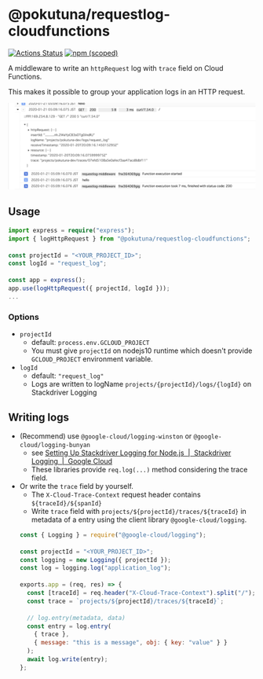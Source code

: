 @pokutuna/requestlog-cloudfunctions
===

[![Actions Status](https://github.com/pokutuna/requestlog-cloudfunctions/workflows/test/badge.svg)](https://github.com/pokutuna/requestlog-cloudfunctions/actions)
[![npm (scoped)](https://img.shields.io/npm/v/@pokutuna/requestlog-cloudfunctions)](https://www.npmjs.com/package/@pokutuna/requestlog-cloudfunctions)

A middleware to write an `httpRequest` log with `trace` field on Cloud Functions.

This makes it possible to group your application logs in an HTTP request.

![log-grouping](./log-grouping.png)

## Usage

```ts
import express = require("express");
import { logHttpRequest } from "@pokutuna/requestlog-cloudfunctions";

const projectId = "<YOUR_PROJECT_ID>";
const logId = "request_log";

const app = express();
app.use(logHttpRequest({ projectId, logId }));
...
```

### Options

- `projectId`
  - default: `process.env.GCLOUD_PROJECT`
  - You must give `projectId` on nodejs10 runtime which doesn't provide `GCLOUD_PROJECT` environment variable.
- `logId`
  - default: `"request_log"`
  - Logs are written to logName `projects/{projectId}/logs/{logId}` on Stackdriver Logging

## Writing logs

- (Recommend) use `@google-cloud/logging-winston` or `@google-cloud/logging-bunyan`
  - see [Setting Up Stackdriver Logging for Node.js  |  Stackdriver Logging  |  Google Cloud](https://cloud.google.com/logging/docs/setup/nodejs)
  - These libraries provide `req.log(...)` method considering the trace field.
- Or write the `trace` field by yourself.
  - The `X-Cloud-Trace-Context` request header contains `${traceId}/${spanId}`
  - Write `trace` field with `projects/${projectId}/traces/${traceId}` in metadata of a entry using the client library `@google-cloud/logging`.
  ```js
  const { Logging } = require("@google-cloud/logging");
  
  const projectId = "<YOUR_PROJECT_ID>";
  const logging = new Logging({ projectId });
  const log = logging.log("application_log");

  exports.app = (req, res) => {
    const [traceId] = req.header("X-Cloud-Trace-Context").split("/");
    const trace = `projects/${projectId}/traces/${traceId}`;

    // log.entry(metadata, data)
    const entry = log.entry(
      { trace },
      { message: "this is a message", obj: { key: "value" } }
    );
    await log.write(entry);
  };
  ```
